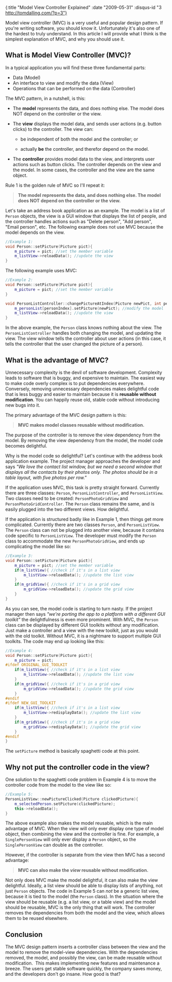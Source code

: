 {:title "Model View Controller Explained"
 :date "2009-05-31"
 :disqus-id "3 http://tomdalling.com/?p=3"}

Model view controller (MVC) is a very useful and popular design pattern. If
you're writing software, you should know it. Unfortunately it's also one of the
hardest to truly understand. In this article I will provide what I think is the
simplest explanation of MVC, and why you should use it.

<!--more-->

What is Model View Controller (MVC)?
------------------------------------

In a typical application you will find these three fundamental parts:

  - Data (Model)
  - An interface to view and modify the data (View)
  - Operations that can be performed on the data (Controller)

The MVC pattern, in a nutshell, is this:

  - The **model** represents the data, and does nothing else.
    The model does NOT depend on the controller or the view.

  - The **view** displays the model data, and sends user
    actions (e.g. button clicks) to the controller. The view can:

      - <p>be independent of both the model and the controller; or</p>

      - <p>actually <strong>be</strong> the controller, and therefor depend on the model.</p>

  - The **controller** provides model data to the view, and
    interprets user actions such as button clicks. The controller depends on
    the view and the model. In some cases, the controller and the view are the
    same object.

Rule 1 is the golden rule of MVC so I'll repeat it:

> **The model represents the data, and does nothing else. The
> model does NOT depend on the controller or the view.**

Let's take an address book application as an example. The model is a list of
`Person` objects, the view is a GUI window that displays the list of people, and
the controller handles actions such as "Delete person", "Add person", "Email
person", etc. The following example does not use MVC because the model depends
on the view.

```cpp
//Example 1:
void Person::setPicture(Picture pict){
    m_picture = pict; //set the member variable
    m_listView->reloadData(); //update the view
}
```

The following example uses MVC:

```cpp
//Example 2:
void Person::setPicture(Picture pict){
    m_picture = pict; //set the member variable
}

void PersonListController::changePictureAtIndex(Picture newPict, int personIndex){
    m_personList[personIndex].setPicture(newPict); //modify the model
    m_listView->reloadData(); //update the view
}
```

In the above example, the `Person` class knows nothing about the view. The
`PersonListController` handles both changing the model, and updating the view.
The view window tells the controller about user actions (in this case, it tells
the controller that the user changed the picture of a person).

What is the advantage of MVC?
-----------------------------

Unnecessary complexity is the devil of software development. Complexity leads
to software that is buggy, and expensive to maintain. The easiest way to make
code overly complex is to put dependencies everywhere. Conversely, removing
unnecessary dependencies makes delightful code that is less buggy and easier to
maintain because it is **reusable without modification**. You can
happily reuse old, stable code without introducing new bugs into it.

The primary advantage of the MVC design pattern is this:

> **MVC makes model classes reusable without modification.**

The purpose of the controller is to remove the view dependency from the model.
By removing the view dependency from the model, the model code becomes
delightful.

Why is the model code so delightful? Let's continue with the address book
application example. The project manager approaches the developer and says *"We
love the contact list window, but we need a second window that displays all the
contacts by their photos only. The photos should be in a table layout, with
five photos per row."*

If the application uses MVC, this task is pretty straight forward. Currently
there are three classes: `Person`, `PersonListController`, and
`PersonListView`. Two classes need to be created: `PersonPhotoGridView` and 
`PersonPhotoGridController`.  The `Person` class remains the same, and is easily
plugged into the two different views. How delightful.

If the application is structured badly like in Example 1, then things get more
complicated. Currently there are two classes `Person`, and `PersonListView`. The
`Person` class can not be plugged into another view, because it contains code
specific to `PersonListView`. The developer must modify the `Person` class to
accommodate the new `PersonPhotoGridView`, and ends up complicating the model
like so:

```cpp
//Example 3:
void Person::setPicture(Picture pict){
    m_picture = pict; //set the member variable
    if(m_listView){ //check if it's in a list view
        m_listView->reloadData(); //update the list view
    }
    if(m_gridView){ //check if it's in a grid view
        m_gridView->reloadData(); //update the grid view
    }
}
```

As you can see, the model code is starting to turn nasty. If the project
manager then says *"we're porting the app to a platform with a different GUI
toolkit"* the delightfulness is even more prominent. With MVC, the `Person`
class can be displayed by different GUI toolkits without any modification. Just
make a controller and a view with the new toolkit, just as you would with the
old toolkit. Without MVC, it is a nightmare to support multiple GUI toolkits.
The code may end up looking like this:

```cpp
//Example 4:
void Person::setPicture(Picture pict){
    m_picture = pict;
#ifdef ORIGINAL_GUI_TOOLKIT
    if(m_listView){ //check if it's in a list view
        m_listView->reloadData(); //update the list view
    }
    if(m_gridView){ //check if it's in a grid view
        m_gridView->reloadData(); //update the grid view
    }
#endif
#ifdef NEW_GUI_TOOLKIT
    if(m_listView){ //check if it's in a list view
        m_listView->redisplayData(); //update the list view
    }
    if(m_gridView){ //check if it's in a grid view
        m_gridView->redisplayData(); //update the grid view
    }
#endif
}
```

The `setPicture` method is basically spaghetti code at this point.

Why not put the controller code in the view?
--------------------------------------------

One solution to the spaghetti code problem in Example 4 is to move the
controller code from the model to the view like so:

```cpp
//Example 5:
PersonListView::newPictureClicked(Picture clickedPicture){
    m_selectedPerson.setPicture(clickedPicture);
    this->reloadData();
}
```

The above example also makes the model reusable, which is the main advantage of
MVC. When the view will only ever display one type of model object, then
combining the view and the controller is fine. For example, a `SinglePersonView`
will only ever display a `Person` object, so the `SinglePersonView` can double as
the controller.

However, if the controller is separate from the view then MVC has a second
advantage:

> **MVC can also make the *view* reusable without modification.**

Not only does MVC make the model delightful, it can also make the view
delightful. Ideally, a list view should be able to display lists of anything,
not just `Person` objects. The code in Example 5 can *not* be a generic
list view, because it is tied to the model (the `Person` class). In the situation
where the view should be reusable (e.g. a list view, or a table view) and the
model should be reusable, MVC is the only thing that will work. The controller
removes the dependencies from both the model and the view, which allows them to
be reused elsewhere.

Conclusion
----------

The MVC design pattern inserts a controller class between the view and the
model to remove the model-view dependencies. With the dependencies removed, the
model, and possibly the view, can be made reusable without modification.  This
makes implementing new features and maintenance a breeze. The users get stable
software quickly, the company saves money, and the developers don't go insane.
How good is that?

